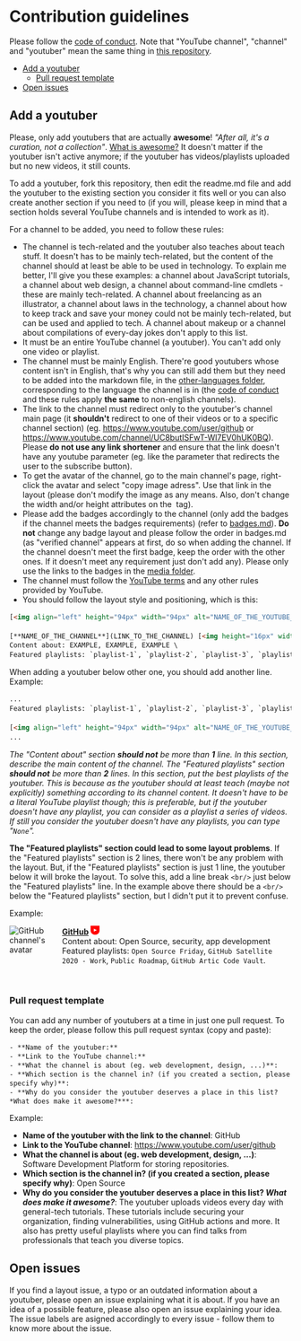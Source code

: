 # Contribution guidelines

Please follow the [code of conduct](https://github.com/JoseDeFreitas/awesome-youtubers/blob/master/code-of-conduct.md).
Note that "YouTube channel", "channel" and "youtuber" mean the same thing in [this repository](https://github.com/JoseDeFreitas/awesome-youtubers).

- [Add a youtuber](#add-a-youtuber)
  - [Pull request template](#pull-request-template)
- [Open issues](#open-issues)

## Add a youtuber

Please, only add youtubers that are actually **awesome**! *"After all, it's a curation, not a collection"*. [What is awesome?](https://github.com/sindresorhus/awesome/blob/main/awesome.md#only-awesome-is-awesome)
It doesn't matter if the youtuber isn't active anymore; if the youtuber has videos/playlists uploaded but no new videos, it still counts.

To add a youtuber, fork this repository, then edit the readme.md file and add the youtuber to the existing section you consider it fits well or you can also create another section if you need to (if you will, please keep in mind that a section holds several YouTube channels and is intended to work as it).

For a channel to be added, you need to follow these rules:
- The channel is tech-related and the youtuber also teaches about teach stuff. It doesn't has to be mainly tech-related, but the content of the channel should at least be able to be used in technology. To explain me better, I'll give you these examples: a channel about JavaScript tutorials, a channel about web design, a channel about command-line cmdlets - these are mainly tech-related. A channel about freelancing as an illustrator, a channel about laws in the technology, a channel about how to keep track and save your money could not be mainly tech-related, but can be used and applied to tech. A channel about makeup or a channel about compilations of every-day jokes don't apply to this list.
- It must be an entire YouTube channel (a youtuber). You can't add only one video or playlist.
- The channel must be mainly English. There're good youtubers whose content isn't in English, that's why you can still add them but they need to be added into the markdown file, in the [other-languages folder](https://github.com/JoseDeFreitas/awesome-youtubers/tree/master/other-languages/readme-non_en.md), corresponding to the language the channel is in (the [code of conduct](https://github.com/JoseDeFreitas/awesome-youtubers/blob/master/code-of-conduct.md) and these rules apply **the same** to non-english channels).
- The link to the channel must redirect only to the youtuber's channel main page (it **shouldn't** redirect to one of their videos or to a specific channel section) (eg. https://www.youtube.com/user/github or https://www.youtube.com/channel/UC8butISFwT-Wl7EV0hUK0BQ). Please **do not use any link shortener** and ensure that the link doesn't have any youtube parameter (eg. like the parameter that redirects the user to the subscribe button).
- To get the avatar of the channel, go to the main channel's page, right-click the avatar and select "copy image adress". Use that link in the layout (please don't modify the image as any means. Also, don't change the width and/or height attributes on the <img> tag).
- Please add the badges accordingly to the channel (only add the badges if the channel meets the badges requirements) (refer to [badges.md](https://github.com/JoseDeFreitas/awesome-youtubers/blob/master/badges.md)). **Do not** change any badge layout and please follow the order in badges.md (as "verified channel" appears at first, do so when adding the channel. If the channel doesn't meet the first badge, keep the order with the other ones. If it doesn't meet any requirement just don't add any). Please only use the links to the badges in the [media folder](https://github.com/JoseDeFreitas/awesome-youtubers/tree/master/media).
- The channel must follow the [YouTube terms](https://www.youtube.com/t/terms) and any other rules provided by YouTube.
- You should follow the layout style and positioning, which is this:

```html
[<img align="left" height="94px" width="94px" alt="NAME_OF_THE_YOUTUBE_CHANNEL channel's avatar" src="LINK_TO_THE_AVATAR_OF_THE_YOUTUBE_CHANNEL"/>](LINK_TO_THE_CHANNEL)

[**NAME_OF_THE_CHANNEL**](LINK_TO_THE_CHANNEL) [<img height="16px" width="16px" alt="Badge for verified YouTube channels" src="media/badge-verified.svg" title="Is a verified YouTube channel"/>](badges.md#verified-youtube-channel) [<img height="16px" width="16px" alt="Badge for youtubers that upload videos weekly" src="media/badge-weekly.svg" title="Uploads videos weekly"/>](badges.md#weekly-video-upload) \
Content about: EXAMPLE, EXAMPLE, EXAMPLE \
Featured playlists: `playlist-1`, `playlist-2`, `playlist-3`, `playlist-4`.
```

When adding a youtuber below other one, you should add another line. Example:

```html
...
Featured playlists: `playlist-1`, `playlist-2`, `playlist-3`, `playlist-4`.

[<img align="left" height="94px" width="94px" alt="NAME_OF_THE_YOUTUBE_CHANNEL channel's avatar" src="LINK_TO_THE_AVATAR_OF_THE_YOUTUBE_CHANNEL"/>](LINK_TO_THE_CHANNEL)
...
```

*The "Content about" section **should not** be more than **1** line. In this section, describe the main content of the channel.*
*The "Featured playlists" section **should not** be more than **2** lines. In this section, put the best playlists of the youtuber. This is because as the youtuber should at least teach (maybe not explicitly) something according to its channel content. It doesn't have to be a literal YouTube playlist though; this is preferable, but if the youtuber doesn't have any playlist, you can consider as a playlist a series of videos. If still you consider the youtuber doesn't have any playlists, you can type "`None`".*

**The "Featured playlists" section could lead to some layout problems**. If the "Featured playlists" section is 2 lines, there won't be any problem with the layout. But, if the "Featured playlists" section is just 1 line, the youtuber below it will broke the layout. To solve this, add a line break `<br/>` just below the "Featured playlists" line. In the example above there should be a `<br/>` below the "Featured playlists" section, but I didn't put it to prevent confuse.

Example:

[<img align="left" height="94px" width="94px" alt="GitHub channel's avatar" src="https://yt3.ggpht.com/a/AATXAJzVBGU-QyENevFp8etYX1iEak8Y7KEjUPsucWAvAA=s100-c-k-c0xffffffff-no-rj-mo"/>](https://www.youtube.com/user/github)

[**GitHub**](https://www.youtube.com/user/github) [<img height="16px" width="16px" alt="Badge for youtubers that upload videos weekly" src="media/badge-weekly.svg" title="Uploads videos weekly"/>](badges.md#weekly-video-upload) \
Content about: Open Source, security, app development \
Featured playlists: `Open Source Friday`, `GitHub Satellite 2020 - Work`, `Public Roadmap`, `GitHub Artic Code Vault`.

<br/>

### Pull request template

You can add any number of youtubers at a time in just one pull request.
To keep the order, please follow this pull request syntax (copy and paste):

```
- **Name of the youtuber:**
- **Link to the YouTube channel:**
- **What the channel is about (eg. web development, design, ...)**:
- **Which section is the channel in? (if you created a section, please specify why)**:
- **Why do you consider the youtuber deserves a place in this list? *What does make it awesome?***:
```

Example:

- **Name of the youtuber with the link to the channel**: GitHub
- **Link to the YouTube channel**: https://www.youtube.com/user/github
- **What the channel is about (eg. web development, design, ...)**: Software Development Platform for storing repositories.
- **Which section is the channel in? (if you created a section, please specify why)**: Open Source
- **Why do you consider the youtuber deserves a place in this list? *What does make it awesome?***: The youtuber uploads videos every day with general-tech tutorials. These tutorials include securing your organization, finding vulnerabilities, using GitHub actions and more. It also has pretty useful playlists where you can find talks from professionals that teach you diverse topics.

## Open issues

If you find a layout issue, a typo or an outdated information about a youtuber, please open an issue explaining what it is about.
If you have an idea of a possible feature, please also open an issue explaining your idea.
The issue labels are asigned accordingly to every issue - follow them to know more about the issue.
